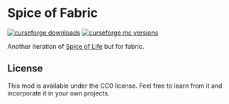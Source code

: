 # Spice of Fabric

[![curseforge downloads](http://cf.way2muchnoise.eu/full_spice-of-fabric_downloads.svg)](https://minecraft.curseforge.com/projects/mouse-wheelie)
[![curseforge mc versions](http://cf.way2muchnoise.eu/versions/spice-of-fabric.svg)](https://minecraft.curseforge.com/projects/mouse-wheelie)

Another iteration of [Spice of Life](https://github.com/squeek502/SpiceOfLife) but for fabric.

## License

This mod is available under the CC0 license. Feel free to learn from it and incorporate it in your own projects.
